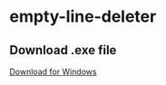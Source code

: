 # empty-line-deleter

## Download .exe file
<a id="raw-url" href="emptylinedeleter.exe">Download for Windows</a>